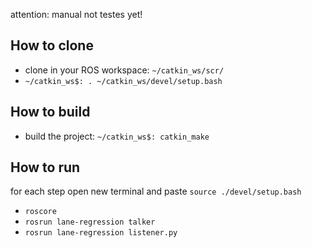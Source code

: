 attention: manual not testes yet!

## How to clone
* clone in your ROS workspace: ``` ~/catkin_ws/scr/ ```
* ``` ~/catkin_ws$: . ~/catkin_ws/devel/setup.bash ```

## How to build
* build the project: ``` ~/catkin_ws$: catkin_make ```

## How to run
for each step open new terminal and paste ``` source ./devel/setup.bash ```
* ``` roscore ```
* ``` rosrun lane-regression talker ```
* ``` rosrun lane-regression listener.py ```